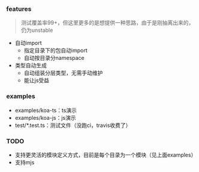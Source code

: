 ### features

> 测试覆盖率99+，但这里更多的是想提供一种思路，由于是刚抽离出来的，仍为unstable

- 自动import
    - 指定目录下的包自动import
    - 自动按目录分namespace
- 类型自动生成
    - 自动组装分层类型，无需手动维护
    - 能让js受益

### examples

- examples/koa-ts：ts演示
- examples/koa-js：js演示
- test/*.test.ts：测试文件（没跑ci，travis收费了）

### TODO

- 支持更灵活的模块定义方式，目前是每个目录为一个模块（见上面examples）
- 支持mjs